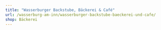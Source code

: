 ```yaml
---
title: "Wasserburger Backstube, Bäckerei & Café"
url: /wasserburg-am-inn/wasserburger-backstube-baeckerei-und-cafe/
shop: Bäckerei
---
```

